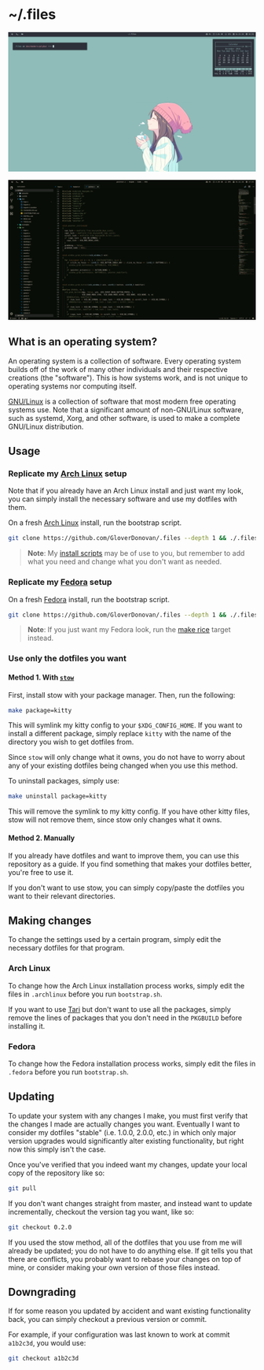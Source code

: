 # ~/.files

![Screenshot of Tari, my Arch Linux setup.](/.archlinux/screenshots/01.jpg?raw=true)

![Screenshot of Tari with Code and the wal color scheme.](/.archlinux/screenshots/code.jpg?raw=true)

## What is an operating system?

An operating system is a collection of software. Every operating system builds off of the work of many other individuals and their respective creations (the "software"). This is how systems work, and is not unique to operating systems nor computing itself.

[GNU/Linux][gnulinux] is a collection of software that most modern free operating systems use. Note that a significant amount of non-GNU/Linux software, such as systemd, Xorg, and other software, is used to make a complete GNU/Linux distribution.

## Usage

### Replicate my [Arch Linux](/.archlinux) setup

Note that if you already have an Arch Linux install and just want my look, you can simply install the necessary software and use my dotfiles with them.

On a fresh [Arch Linux][archlinux] install, run the bootstrap script.

```sh
git clone https://github.com/GloverDonovan/.files --depth 1 && ./.files/.archlinux/bootstrap.sh
```

> **Note**: My [install scripts](./.archlinux/install-scripts) may be of use to you, but remember to add what you need and change what you don't want as needed.

### Replicate my [Fedora](/.fedora) setup

On a fresh [Fedora][fedora] install, run the bootstrap script.

```sh
git clone https://github.com/GloverDonovan/.files --depth 1 && ./.files/.fedora/bootstrap.sh
```

> **Note**: If you just want my Fedora look, run the [make rice](./.fedora) target instead.

### Use only the dotfiles you want

#### Method 1. With [`stow`][stow]

First, install stow with your package manager. Then, run the following:

```sh
make package=kitty
```

This will symlink my kitty config to your `$XDG_CONFIG_HOME`. If you want to install a different package, simply replace `kitty` with the name of the directory you wish to get dotfiles from.

Since `stow` will only change what it owns, you do not have to worry about any of your existing dotfiles being changed when you use this method.

To uninstall packages, simply use:

```sh
make uninstall package=kitty
```

This will remove the symlink to my kitty config. If you have other kitty files, stow will not remove them, since stow only changes what it owns.

#### Method 2. Manually

If you already have dotfiles and want to improve them, you can use this repository as a guide. If you find something that makes your dotfiles better, you're free to use it.

If you don't want to use stow, you can simply copy/paste the dotfiles you want to their relevant directories.

## Making changes

To change the settings used by a certain program, simply edit the necessary dotfiles for that program.

### Arch Linux

To change how the Arch Linux installation process works, simply edit the files in `.archlinux` before you run `bootstrap.sh`.

If you want to use [Tari](./.archlinux/PKGBUILDs) but don't want to use all the packages, simply remove the lines of packages that you don't need in the `PKGBUILD` before installing it.

### Fedora

To change how the Fedora installation process works, simply edit the files in `.fedora` before you run `bootstrap.sh`.

## Updating

To update your system with any changes I make, you must first verify that the changes I made are actually changes you want. Eventually I want to consider my dotfiles "stable" (i.e. 1.0.0, 2.0.0, etc.) in which only major version upgrades would significantly alter existing functionality, but right now this simply isn't the case.

Once you've verified that you indeed want my changes, update your local copy of the repository like so:

```sh
git pull
```

If you don't want changes straight from master, and instead want to update incrementally, checkout the version tag you want, like so:

```sh
git checkout 0.2.0
```

If you used the stow method, all of the dotfiles that you use from me will already be updated; you do not have to do anything else. If git tells you that there are conflicts, you probably want to rebase your changes on top of mine, or consider making your own version of those files instead.

## Downgrading

If for some reason you updated by accident and want existing functionality back, you can simply checkout a previous version or commit.

For example, if your configuration was last known to work at commit `a1b2c3d`, you would use:

```sh
git checkout a1b2c3d
```

[archlinux]:  https://www.archlinux.org
[fedora]:     https://getfedora.org
[gnulinux]:   https://www.gnu.org/gnu/linux-and-gnu.html
[freesw]:     https://www.gnu.org/philosophy/free-sw.html
[stow]:       https://www.gnu.org/software/stow/manual/stow.html
